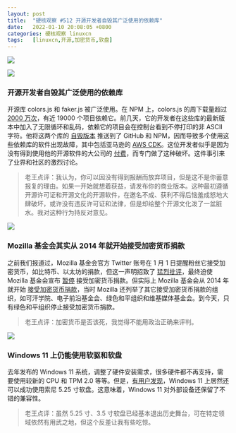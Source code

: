 ```yaml
---
layout: post
title:	"硬核观察 #512 开源开发者自毁其广泛使用的依赖库"
date:	2022-01-10 20:08:05 +0800 
categories:	硬核观察 linuxcn 
tags:	[linuxcn,开源,加密货币,软盘]
---
```



![](/Asserts/Images//attachment/album/202201/10/200713nvlxq66wpjwx93gv.jpg)


![](/Asserts/Images//attachment/album/202201/10/200720cqsehqc9nl3neh9q.jpg)


### 开源开发者自毁其广泛使用的依赖库


开源库 colors.js 和 faker.js 被广泛使用。在 NPM 上，colors.js 的周下载量超过 [2000 万次](https://www.npmjs.com/package/colors)，有近 19000 个项目依赖它。前几天，它的开发者在这些库的最新版本中加入了无限循环和乱码，依赖它的项目会在控制台看到不停打印的非 ASCII 字符。他将这两个库的 [自毁版本](https://www.bleepingcomputer.com/news/security/dev-corrupts-npm-libs-colors-and-faker-breaking-thousands-of-apps/) 推送到了 GitHub 和 NPM，因而导致多个使用这些依赖库的软件出现故障，其中包括亚马逊的 [AWS CDK](https://github.com/aws/aws-cdk/issues/18323)。这位开发者似乎是因为没有得到使用他的开源软件的大公司的 [付费](http://web.archive.org/web/20210704022108/https://github.com/Marak/faker.js/issues/1046)，而专门做了这种破坏。这件事引来了业界和社区的激烈讨论。



> 
> 老王点评：我认为，你可以因没有得到报酬而放弃项目，但是这不是你蓄意报复的理由。如果一开始就想着获益，请发布你的商业版本。这种最初遵循开源许可证和开源文化的开源软件，在邀名不成、获利不得后恼羞成怒地大肆破坏，或许没有违反许可证和法律，但是却给整个开源文化泼了一盆脏水。我对这种行为持反对意见。
> 
> 
> 


![](/Asserts/Images//attachment/album/202201/10/200731owjg06we5gwyeguy.jpg)


### Mozilla 基金会其实从 2014 年就开始接受加密货币捐款


之前我们报道过，Mozilla 基金会官方 Twitter 账号在 1 月 1 日提醒粉丝它接受加密货币，如比特币、以太坊的捐款，但这一声明招致了 [猛烈批评](/article-14147-1.html)，最终迫使 Mozilla 基金会宣布 [暂停](/article-14158-1.html) 接受加密货币捐款。但实际上 Mozilla 基金会从 2014 年就开始 [接受加密货币捐款](https://blog.mozilla.org/en/mozilla/mozilla-now-accepts-bitcoin/)，当时 Mozilla 还列举了其它接受加密货币捐款的组织，如可汗学院、电子前沿基金会、绿色和平组织和维基媒体基金会。到今天，只有绿色和平组织停止接受加密货币捐款。



> 
> 老王点评：加密货币是否该死，我觉得不能用政治正确来评判。
> 
> 
> 


![](/Asserts/Images//attachment/album/202201/10/200752luwje7vwc133w4vb.jpg)


### Windows 11 上仍能使用软驱和软盘


去年发布的 Windows 11 系统，调整了硬件安装需求，很多硬件都不再支持，需要使用较新的 CPU 和 TPM 2.0 等等。但是，[有用户发现](https://news.softpedia.com/news/floppy-disks-still-working-like-a-charm-on-windows-11-534658.shtml)，Windows 11 上居然还可以成功使用索尼 5.25 寸软盘。这意味着，Windows 11 对外部设备还保留了不错的兼容性。



> 
> 老王点评：虽然 5.25 寸、3.5 寸软盘已经基本退出历史舞台，可在特定领域依然有用武之地，但这个反差让我有些吃惊。
> 
> 
>
